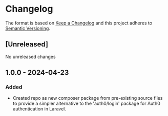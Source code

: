 # Changelog

The format is based on [Keep a Changelog](http://keepachangelog.com/en/1.0.0/)
and this project adheres to [Semantic Versioning](http://semver.org/spec/v2.0.0.html).

## [Unreleased]

No unreleased changes

## 1.0.0 - 2024-04-23

### Added

* Created repo as new composer package from pre-existing source files to provide a simpler alternative to the 'auth0/login' package for Auth0 authentication in Laravel.
